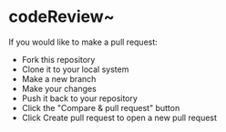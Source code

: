 # codeReview~


If you would like to make a pull request:
- Fork this repository
- Clone it to your local system
- Make a new branch
- Make your changes
- Push it back to your repository
- Click the "Compare & pull request" button
- Click Create pull request to open a new pull request

